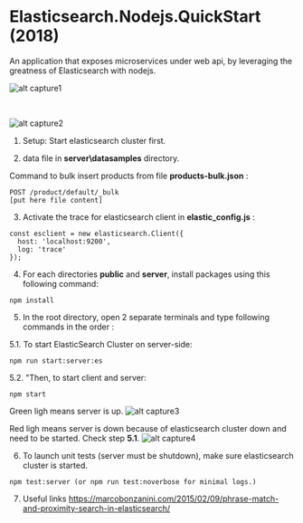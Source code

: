 # Elasticsearch.Nodejs.QuickStart (2018)

An application that exposes microservices under web api, by leveraging the greatness of Elasticsearch with nodejs.

![alt capture1](https://github.com/danmgs/Elasticsearch-Nodejs.Quickstart/blob/master/public/img/screenshot1.PNG)

<br />

![alt capture2](https://github.com/danmgs/Elasticsearch-Nodejs.Quickstart/blob/master/public/img/screenshot2.PNG)


1. Setup:
Start elasticsearch cluster first.


2. data file in **server\datasamples** directory. 

Command to bulk insert products from file **products-bulk.json** :
```
POST /product/default/_bulk
[put here file content]
```


3. Activate the trace for elasticsearch client in **elastic_config.js** :

```
const esclient = new elasticsearch.Client({
  host: 'localhost:9200',
  log: 'trace'
});
```

4. For each directories **public** and **server**, install packages using this following command:
```
npm install
```

5. In the root directory, open 2 separate terminals and type following commands in the order :

5.1. To start ElasticSearch Cluster on server-side:
```
npm run start:server:es
```

5.2. "Then, to start client and server:
```
npm start
```

Green ligh means server is up.
![alt capture3](https://github.com/danmgs/Elasticsearch-Nodejs.Quickstart/blob/master/public/img/screenshot3.PNG)

Red ligh means server is down because of elasticsearch cluster down and need to be started. Check step **5.1**.
![alt capture4](https://github.com/danmgs/Elasticsearch-Nodejs.Quickstart/blob/master/public/img/screenshot4.PNG)

6. To launch unit tests (server must be shutdown), make sure elasticsearch cluster is started.
```
npm test:server (or npm run test:noverbose for minimal logs.)
```

7. Useful links
https://marcobonzanini.com/2015/02/09/phrase-match-and-proximity-search-in-elasticsearch/

